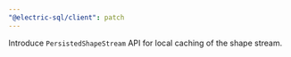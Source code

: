 ```yaml
---
"@electric-sql/client": patch
---
```


Introduce `PersistedShapeStream` API for local caching of the shape stream.
